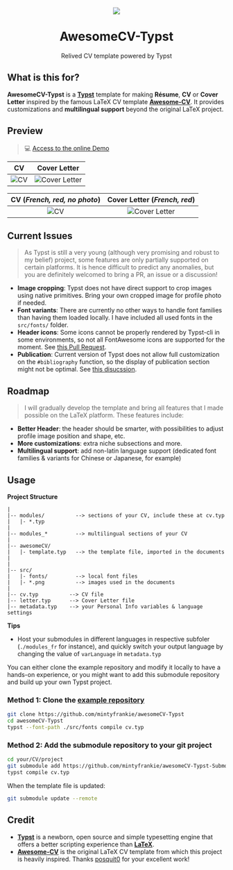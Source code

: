 <h1 align="center">
  <img src='https://user-images.githubusercontent.com/77310871/236178717-7ce72cfb-085a-4609-863b-cfceb3d6c9f2.png'>
  <br><br>
  AwesomeCV-Typst
</h1>

<p align="center">
  Relived CV template powered by Typst
</p>

## What is this for?

**AwesomeCV-Typst** is a [**Typst**](https://github.com/typst/typst) template for making **Résume**, **CV** or **Cover Letter** inspired by the famous LaTeX CV template [**Awesome-CV**](https://github.com/posquit0/Awesome-CV). It provides customizations and **multilingual support** beyond the original LaTeX project.

## Preview
     
> 
> 💻 [Access to the online Demo](https://typst.app/project/rU2AU43JyRIuhbTN-Rdq66)
>   

| CV | Cover Letter |
|:---:|:---:|
| ![CV](https://user-images.githubusercontent.com/77310871/236178693-bb2d1110-ce2b-40d2-8dbb-8f50d54ecdc1.png)  | ![Cover Letter](https://user-images.githubusercontent.com/77310871/236178700-4502e637-a58f-4b17-a527-0691a1b29218.png) |

| CV (*French, red, no photo*) | Cover Letter (*French, red*) |
|:---:|:---:|
| ![CV](https://user-images.githubusercontent.com/77310871/236298962-ce11e768-a30f-44b8-be64-81525f2b71fb.png)  | ![Cover Letter](https://user-images.githubusercontent.com/77310871/236298505-e2a40791-d797-435d-846a-94555bc8f199.png) |


## Current Issues

> As Typst is still a very young (although very promising and robust to my belief) project, some features are only partially supported on certain platforms. It is hence difficult to predict any anomalies, but you are definitely welcomed to bring a PR, an issue or a discussion!

- **Image cropping**: Typst does not have direct support to crop images using native primitives. Bring your own cropped image for profile photo if needed.
- **Font variants**: There are currently no other ways to handle font families than having them loaded locally. I have included all used fonts in the `src/fonts/` folder.
- **Header icons**: Some icons cannot be properly rendered by Typst-cli in some environments, so not all FontAwesome icons are supported for the moment. See [this Pull Request](https://github.com/mintyfrankie/awesomeCV-Typst-Submodule/pull/1).
- **Publication**: Current version of Typst does not allow full customization on the `#bibliography` function, so the display of publication section might not be optimal. See [this disucssion](https://github.com/mintyfrankie/awesomeCV-Typst/discussions/3).

## Roadmap

> I will gradually develop the template and bring all features that I made possible on the LaTeX platform. These features include:

- **Better Header**: the header should be smarter, with possibilities to adjust profile image position and shape, etc.
- **More customizations**: extra niche subsections and more.
- **Multilingual support**: add non-latin language support (dedicated font families & variants for Chinese or Japanese, for example)

## Usage

**Project Structure**

```
|
|-- modules/          --> sections of your CV, include these at cv.typ
|   |- *.typ
|
|-- modules_*         --> multilingual sections of your CV
|
|-- awesomeCV/
|   |- template.typ   --> the template file, imported in the documents
| 
|
|-- src/
|   |- fonts/         --> local font files 
|   |- *.png          --> images used in the documents
|
|-- cv.typ          --> CV file
|-- letter.typ      --> Cover Letter file
|-- metadata.typ    --> your Personal Info variables & language settings
```

**Tips**

- Host your submodules in different languages in respective subfoler (`./modules_fr` for instance), and quickly switch your output language by changing the value of `varLanguage` in `metadata.typ`

You can either clone the example repository and modify it locally to have a hands-on experience, or you might want to add this submodule repository and build up your own Typst project.

### Method 1: Clone the [example repository](https://github.com/mintyfrankie/awesomeCV-Typst)

```bash
git clone https://github.com/mintyfrankie/awesomeCV-Typst
cd awesomeCV-Typst
typst --font-path ./src/fonts compile cv.typ
``` 

### Method 2: Add the submodule repository to your git project

```bash
cd your/CV/project
git submodule add https://github.com/mintyfrankie/awesomeCV-Typst-Submodule awesomeCV
typst compile cv.typ
```

When the template file is updated:

```bash
git submodule update --remote
```
## Credit

- [**Typst**](https://github.com/typst/typst) is a newborn, open source and simple typesetting engine that offers a better scripting experience than [**LaTeX**](https://www.latex-project.org/).
- [**Awesome-CV**](https://github.com/posquit0/Awesome-CV) is the original LaTeX CV template from which this project is heavily inspired. Thanks [posquit0](https://github.com/posquit0) for your excellent work!
